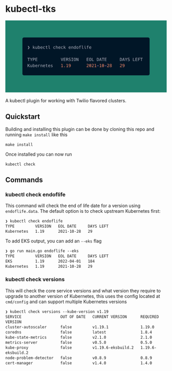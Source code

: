 # kubectl-tks

![example](preview.png)

A kubectl plugin for working with Twilio flavored clusters.

## Quickstart

Building and installing this plugin can be done by cloning this repo and running `make install` like this

```
make install
```

Once installed you can now run 

```
kubectl check
```

## Commands

### kubectl check endoflife

This command will check the end of life date for a version using `endoflife.data`. The default option is to check upstream Kubernetes first:

```shell
❯ kubectl check endoflife
TYPE         VERSION   EOL DATE     DAYS LEFT
Kubernetes   1.19      2021-10-28   29
```

To add EKS output, you can add an `--eks` flag

```shell
❯ go run main.go endoflife --eks
TYPE         VERSION   EOL DATE     DAYS LEFT
EKS          1.19      2022-04-01   184
Kubernetes   1.19      2021-10-28   29
```

### kubectl check versions

This will check the core service versions and what version they require to upgrade to
another version of Kubernetes, this uses the config located at `cmd/config` and can support
multiple Kubernetes versions

```
❯ kubectl check versions --kube-version v1.19
SERVICE                 OUT OF DATE   CURRENT VERSION      REQUIRED VERSION
cluster-autoscaler      false         v1.19.1              1.19.0
coredns                 false         latest               1.8.4
kube-state-metrics      false         v2.1.0               2.1.0
metrics-server          false         v0.5.0               0.5.0
kube-proxy              false         v1.19.6-eksbuild.2   1.19.6-eksbuild.2
node-problem-detector   false         v0.8.9               0.8.9
cert-manager            false         v1.4.0               1.4.0
```